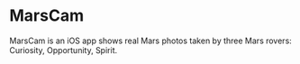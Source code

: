 # MarsCam
MarsCam is an iOS app shows real Mars photos taken by three Mars rovers: Curiosity, Opportunity, Spirit.
